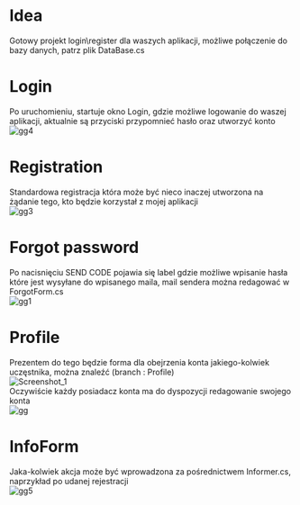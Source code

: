 # Idea
Gotowy projekt login\register dla waszych aplikacji, możliwe połączenie do bazy danych, patrz plik DataBase.cs


# Login
Po uruchomieniu, startuje okno Login, gdzie możliwe logowanie do waszej aplikacji, aktualnie są przyciski przypomnieć hasło oraz utworzyć konto\
![gg4](https://user-images.githubusercontent.com/19534189/88537754-6de40100-d00e-11ea-801c-70342aeb7553.png)
# Registration
Standardowa registracja która może być nieco inaczej utworzona na żądanie tego, kto będzie korzystał z mojej aplikacji\
![gg3](https://user-images.githubusercontent.com/19534189/88537757-6de40100-d00e-11ea-877b-b1d7c33e2192.png)
# Forgot password
Po nacisnięciu SEND CODE pojawia się label gdzie możliwe wpisanie hasła które jest wysyłane do wpisanego maila, mail sendera można redagować w ForgotForm.cs\
![gg1](https://user-images.githubusercontent.com/19534189/88537755-6de40100-d00e-11ea-9f86-18380b333a95.png)
# Profile
Prezentem do tego będzie forma dla obejrzenia konta jakiego-kolwiek uczęstnika, można znaleźć (branch : Profile)\
![Screenshot_1](https://user-images.githubusercontent.com/19534189/88537751-6cb2d400-d00e-11ea-9c82-26256a0b9990.png)\
Oczywiście każdy posiadacz konta ma do dyspozycji redagowanie swojego konta\
![gg](https://user-images.githubusercontent.com/19534189/88537753-6d4b6a80-d00e-11ea-92ac-b9ca3d5a6d86.png)
# InfoForm
Jaka-kolwiek akcja może być wprowadzona za pośrednictwem Informer.cs, naprzykład po udanej rejestracji\
![gg5](https://user-images.githubusercontent.com/19534189/88537759-6e7c9780-d00e-11ea-9d08-5f74a24e96ba.png)
